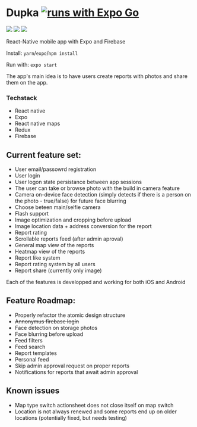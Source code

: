 # Dupka [![runs with Expo Go](https://img.shields.io/badge/Runs%20with%20Expo%20Go-4630EB.svg?style=flat-square&logo=EXPO&labelColor=f3f3f3&logoColor=000)](https://expo.io/client) 
![](https://img.shields.io/badge/React_Native-20232A?style=for-the-badge&logo=react&logoColor=61DAFB) 
![](https://img.shields.io/badge/TypeScript-007ACC?style=for-the-badge&logo=typescript&logoColor=white) 
![](https://img.shields.io/badge/Yarn-2C8EBB?style=for-the-badge&logo=yarn&logoColor=white)

React-Native mobile app with Expo and Firebase

Install:
`yarn`/`expo`/`npm install` 

Run with:
`expo start`

The app's main idea is to have users create reports with photos and share them on the app.

### Techstack
- React native
- Expo
- React native maps
- Redux
- Firebase

## Current feature set:
- User email/passowrd registration
- User login
- User logon state persistance between app sessions
- The user can take or browse photo with the build in camera feature
- Camera on-device face detection (simply detects if there is a person on the photo - true/false) for future face blurring
- Choose beteen main/selfie camera
- Flash support
- Image optimization and cropping before upload
- Image location data + address conversion for the report
- Report rating
- Scrollable reports feed (after admin aproval)
- General map view of the reports
- Heatmap view of the reports
- Report like system
- Report rating system by all users
- Report share (currently only image)

Each of the features is developped and working for both iOS and Android

## Feature Roadmap:
- Properly refactor the atomic design structure
- ~~Annonymus firebase login~~
- Face detection on storage photos
- Face blurring before upload
- Feed filters
- Feed search
- Report templates
- Personal feed
- Skip admin approval request on proper reports
- Notifications for reports that await admin approval

## Known issues
- Map type switch actionsheet does not close itself on map switch
- Location is not always renewed and some reports end up on older locations (potentially fixed, but needs testing)
